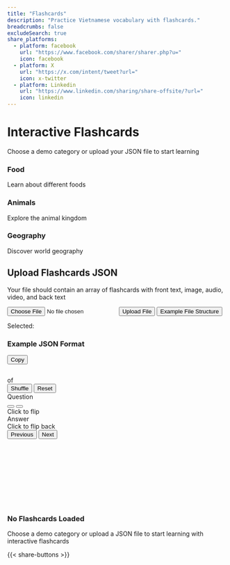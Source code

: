 ```yaml
---
title: "Flashcards"
description: "Practice Vietnamese vocabulary with flashcards."
breadcrumbs: false
excludeSearch: true
share_platforms:
  - platform: facebook
    url: "https://www.facebook.com/sharer/sharer.php?u="
    icon: facebook
  - platform: X
    url: "https://x.com/intent/tweet?url="
    icon: x-twitter
  - platform: Linkedin
    url: "https://www.linkedin.com/sharing/share-offsite/?url="
    icon: linkedin
---
```


<div class="min-h-screen">
<div x-data="flashcardApp()" class="container mx-auto px-4 py-8">
        <div class="max-w-3xl mx-auto">
            <h1 class="text-3xl font-bold text-center text-blue-700 mb-2">Interactive Flashcards</h1>
            <p class="text-center text-gray-600 mb-8">Choose a demo category or upload your JSON file to start learning</p>
            
<!-- Demo Cards Section -->
<div class="grid grid-cols-1 sm:grid-cols-3 gap-4 mb-8">
    <div @click="loadDemo('food')" class="demo-card  rounded-lg shadow-md p-6 text-center cursor-pointer">
        <i class="fas fa-utensils text-3xl text-blue-500 mb-2"></i>
        <h3 class="text-lg font-semibold text-gray-800">Food</h3>
        <p class="text-sm text-gray-500">Learn about different foods</p>
    </div>
    <div @click="loadDemo('animals')" class="demo-card  rounded-lg shadow-md p-6 text-center cursor-pointer">
        <i class="fas fa-paw text-3xl text-blue-500 mb-2"></i>
        <h3 class="text-lg font-semibold text-gray-800">Animals</h3>
        <p class="text-sm text-gray-500">Explore the animal kingdom</p>
    </div>
    <div @click="loadDemo('geography')" class="demo-card  rounded-lg shadow-md p-6 text-center cursor-pointer">
        <i class="fas fa-globe text-3xl text-blue-500 mb-2"></i>
        <h3 class="text-lg font-semibold text-gray-800">Geography</h3>
        <p class="text-sm text-gray-500">Discover world geography</p>
    </div>
</div>

<!-- File Upload Section -->
<div class="rounded-lg p-6 mb-8">
    <div x-data="{ showExample: false }" class="flex flex-col items-center justify-center border-2 border-dashed border-gray-300 rounded-lg p-8">
        <i class="fas fa-file-upload text-4xl text-blue-500 mb-4"></i>
        <h2 class="text-xl font-semibold mb-2">Upload Flashcards JSON</h2>
        <p class="text-gray-500 mb-4">Your file should contain an array of flashcards with front text, image, audio, video, and back text</p>
        <div class="flex space-x-4">
            <input type="file" id="fileInput" accept=".json" @change="loadFile" class="hidden">
            <button 
                @click="$refs.fileInput.click()" 
                class="bg-blue-600 hover:bg-blue-700 text-white font-medium py-2 px-6 rounded-lg cursor-pointer transition duration-200"
                x-ref="fileInput"
            >
                Upload File
            </button>
            <button 
                @click="showExample = !showExample" 
                class="bg-gray-200 hover:bg-gray-300 text-gray-700 font-medium py-2 px-6 rounded-lg transition duration-200"
            >
                Example File Structure
            </button>
        </div>
        <p x-show="fileName" class="mt-4 text-sm text-gray-600">Selected: <span x-text="fileName" class="font-medium"></span></p>

<!-- Example JSON Structure -->
<div x-show="showExample" x-transition class="mt-6 w-full bg-gray-50 p-4 rounded-lg">
    <div class="flex justify-between items-center mb-2">
        <h3 class="text-lg font-semibold text-gray-800">Example JSON Format</h3>
        <button 
            @click="navigator.clipboard.writeText(JSON.stringify(exampleJson, null, 2))"
            class="bg-blue-600 hover:bg-blue-700 text-white text-sm py-1 px-3 rounded-lg transition duration-200"
        >
            Copy
        </button>
    </div>
    <pre class="bg-gray-800 text-white p-4 rounded-lg overflow-x-auto"><code x-text="JSON.stringify(exampleJson, null, 2)"></code></pre>
</div>
</div>

<!-- Flashcard Display Section -->
<div x-show="flashcards.length > 0" x-transition class="fade-in mt-4">
    <div class="flex justify-between items-center mb-6">
        <div class="text-gray-700">
            <span x-text="currentIndex + 1"></span> of <span x-text="flashcards.length"></span>
        </div>
        <div class="flex space-x-2">
            <button @click="shuffleFlashcards" class="bg-gray-200 hover:bg-gray-300 text-gray-700 px-4 py-2 rounded-lg transition duration-200">
                <i class="fas fa-random mr-2"></i>Shuffle
            </button>
            <button @click="resetFlashcards" class="bg-gray-200 hover:bg-gray-300 text-gray-700 px-4 py-2 rounded-lg transition duration-200">
                <i class="fas fa-redo mr-2"></i>Reset
            </button>
        </div>
    </div>
    
<!-- Flashcard -->
<div class="flashcard  rounded-xl shadow-lg overflow-hidden" :class="{ 'flipped': isFlipped }" @click="toggleFlip">
    <div class="flashcard-inner">
        <!-- Front of the card -->
        <div class="flashcard-front p-6">
            <div class="flex justify-between items-start mb-4">
                <div class="text-sm text-blue-600 font-medium">Question</div>
                <div class="flex space-x-2">
                    <button x-show="currentFlashcard.audio" @click.stop="playAudio(currentFlashcard.audio)" class="media-button bg-blue-100 text-blue-600 p-2 rounded-full">
                        <i class="fas fa-volume-up"></i>
                    </button>
                    <button x-show="currentFlashcard.video" @click.stop="showVideo(currentFlashcard.video)" class="media-button bg-blue-100 text-blue-600 p-2 rounded-full">
                        <i class="fas fa-video"></i>
                    </button>
                </div>
            </div>
            
<div class="flex flex-col items-center justify-center">
    <template x-if="currentFlashcard.frontText">
        <div class="text-xl font-medium text-center text-gray-800" x-text="currentFlashcard.frontText"></div>
    </template>
    <template x-if="currentFlashcard.image">
        <img :src="currentFlashcard.image" alt="Flashcard image" class="max-h-72 w-auto rounded-lg mb-4 shadow-sm">
    </template>
    <template x-if="!currentFlashcard.frontText && !currentFlashcard.image">
        <div class="text-gray-500 italic">No content on front side</div>
    </template>
</div>

<div class="absolute bottom-4 left-0 right-0 text-center text-sm text-gray-500">
    Click to flip
</div>
</div>

<!-- Back of the card -->
<div class="flashcard-back bg-blue-50 p-6">
<div class="text-sm text-blue-600 font-medium mb-4">Answer</div>
<div class="h-full flex items-center justify-center">
    <div class="text-lg text-gray-700" x-text="currentFlashcard.backText"></div>
</div>
<div class="absolute bottom-4 left-0 right-0 text-center text-sm text-gray-500">
    Click to flip back
</div>
</div>
</div>
</div>

<!-- Navigation Controls -->
<div class="flex justify-between mt-6">
    <button @click="prevCard" :disabled="currentIndex === 0" 
            class="bg-blue-600 hover:bg-blue-700 text-white px-6 py-3 rounded-lg disabled:bg-blue-300 transition duration-200">
        <i class="fas fa-arrow-left mr-2"></i>Previous
    </button>
    <button @click="nextCard" :disabled="currentIndex === flashcards.length - 1" 
            class="bg-blue-600 hover:bg-blue-700 text-white px-6 py-3 rounded-lg disabled:bg-blue-300 transition duration-200">
        Next<i class="fas fa-arrow-right ml-2"></i>
    </button>
</div>
</div>

<!-- Video Modal -->
<div x-show="showVideoModal" class="fixed inset-0 z-50 flex items-center justify-center bg-opacity-60" @click="closeVideoModal()" @keydown.escape.window="closeVideoModal()">
    <div class="rounded-lg shadow-lg max-w-2xl w-full relative" @click.stop>
        <div class="aspect-w-16 aspect-h-9">
            <iframe :src="currentVideoUrl" class="w-full h-96" frameborder="0" allowfullscreen></iframe>
        </div>
    </div>
</div>

<!-- Empty State -->
<div x-show="flashcards.length === 0" class="text-center py-12">
    <i class="fas fa-lightbulb text-5xl text-blue-300 mb-4"></i>
    <h3 class="text-xl font-medium text-gray-700 mb-2">No Flashcards Loaded</h3>
    <p class="text-gray-500">Choose a demo category or upload a JSON file to start learning with interactive flashcards</p>
</div>
</div>
</div>
</div>

{{< share-buttons >}}